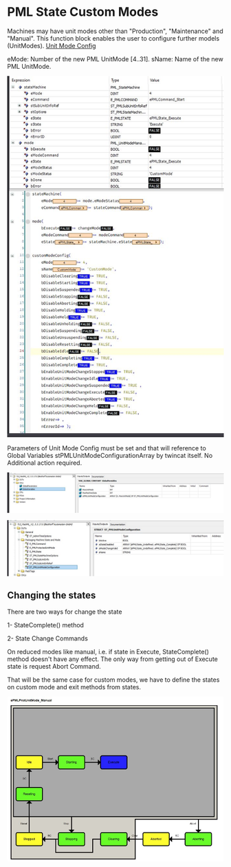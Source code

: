 # PML State Custom Modes

Machines may have unit modes other than "Production", "Maintenance" and "Manual". This function block enables the user to configure further models (UnitModes).
[Unit Mode Config](https://infosys.beckhoff.com/english.php?content=../content/1033/tcplclib_tc3_packml_v2/1335962123.html&id=)

eMode: Number of the new PML UnitMode [4..31].
sName: Name of the new PML UnitMode.

![Custom mode setup](CustomModeSetup.jpg)

Parameters of Unit Mode Config must be set and that will reference to Global Variables stPMLUnitModeConfigurationArray by twincat itself. No Additional action required.

![Unit mode Global Variables](GlobalVariables.jpg)

![Unit mode Structures](Structures.jpg)


## Changing the states 

There are two ways for change the state 

1- StateComplete() method 

2- State Change Commands 

On reduced modes like manual, i.e. if state in Execute, StateComplete() method doesn't have any effect. The only way from getting out of Execute state is request Abort Command.  

That will be the same case for custom modes, we have to define the states on custom mode and exit methods from states. 


![Manual Mode States](ManualModeStates.jpg)